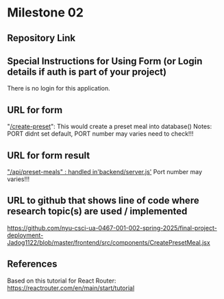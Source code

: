 Milestone 02
===

Repository Link
---

Special Instructions for Using Form (or Login details if auth is part of your project)
--- 
There is no login for this application.


URL for form 
---
"[/create-preset](http://localhost:3000/create-preset)": This would create a preset meal into database()
Notes: PORT didnt set default, PORT number may varies need to check!!!



URL for form result
---

["/api/preset-meals" : handled in'backend/server.js'](http://localhost:3001/api/preset-meals)
Port number may varies!!!

URL to github that shows line of code where research topic(s) are used / implemented
--- 
https://github.com/nyu-csci-ua-0467-001-002-spring-2025/final-project-deployment-Jadog1122/blob/master/frontend/src/components/CreatePresetMeal.jsx


References 
---
Based on this tutorial for React Router:
https://reactrouter.com/en/main/start/tutorial

